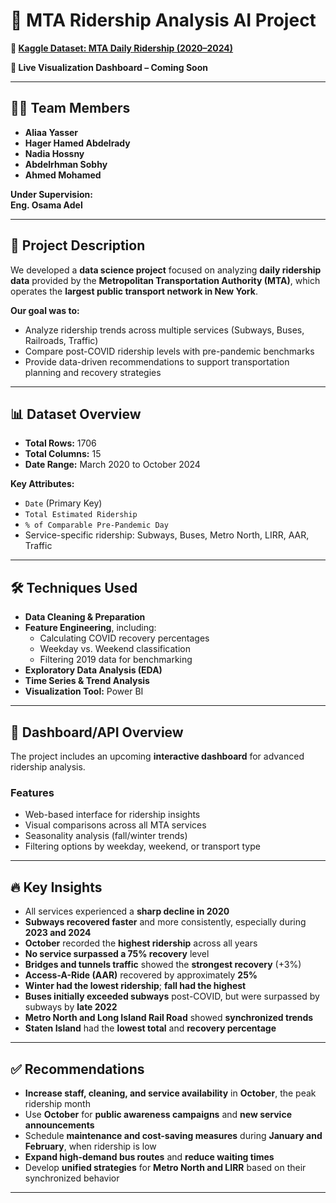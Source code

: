 # 🚉 **MTA Ridership Analysis AI Project**

**🔗 [Kaggle Dataset: MTA Daily Ridership (2020–2024)](https://www.kaggle.com/datasets/)**  

**🔗 Live Visualization Dashboard – Coming Soon**

---

## 👩‍💻 **Team Members**

- **Aliaa Yasser**  
- **Hager Hamed Abdelrady**  
- **Nadia Hossny**  
- **Abdelrhman Sobhy**  
- **Ahmed Mohamed**

**Under Supervision:**  
**Eng. Osama Adel**

---

## 📝 **Project Description**

We developed a **data science project** focused on analyzing **daily ridership data** provided by the **Metropolitan Transportation Authority (MTA)**, which operates the **largest public transport network in New York**.

**Our goal was to:**
- Analyze ridership trends across multiple services (Subways, Buses, Railroads, Traffic)
- Compare post-COVID ridership levels with pre-pandemic benchmarks
- Provide data-driven recommendations to support transportation planning and recovery strategies

---

## 📊 **Dataset Overview**

- **Total Rows:** 1706  
- **Total Columns:** 15  
- **Date Range:** March 2020 to October 2024  

**Key Attributes:**
- `Date` (Primary Key)  
- `Total Estimated Ridership`  
- `% of Comparable Pre-Pandemic Day`  
- Service-specific ridership: Subways, Buses, Metro North, LIRR, AAR, Traffic

---

## 🛠 **Techniques Used**

- **Data Cleaning & Preparation**
- **Feature Engineering**, including:
  - Calculating COVID recovery percentages
  - Weekday vs. Weekend classification
  - Filtering 2019 data for benchmarking
- **Exploratory Data Analysis (EDA)**
- **Time Series & Trend Analysis**
- **Visualization Tool:** Power BI

---

## 🚀 **Dashboard/API Overview**

The project includes an upcoming **interactive dashboard** for advanced ridership analysis.

### **Features**
- Web-based interface for ridership insights
- Visual comparisons across all MTA services
- Seasonality analysis (fall/winter trends)
- Filtering options by weekday, weekend, or transport type

---

## 🔥 **Key Insights**

- All services experienced a **sharp decline in 2020**
- **Subways recovered faster** and more consistently, especially during **2023 and 2024**
- **October** recorded the **highest ridership** across all years
- **No service surpassed a 75% recovery** level
- **Bridges and tunnels traffic** showed the **strongest recovery** (+3%)
- **Access-A-Ride (AAR)** recovered by approximately **25%**
- **Winter had the lowest ridership**; **fall had the highest**
- **Buses initially exceeded subways** post-COVID, but were surpassed by subways by **late 2022**
- **Metro North and Long Island Rail Road** showed **synchronized trends**
- **Staten Island** had the **lowest total** and **recovery percentage**

---

## ✅ **Recommendations**

- **Increase staff, cleaning, and service availability** in **October**, the peak ridership month  
- Use **October** for **public awareness campaigns** and **new service announcements**  
- Schedule **maintenance and cost-saving measures** during **January and February**, when ridership is low  
- **Expand high-demand bus routes** and **reduce waiting times**  
- Develop **unified strategies** for **Metro North and LIRR** based on their synchronized behavior

---

